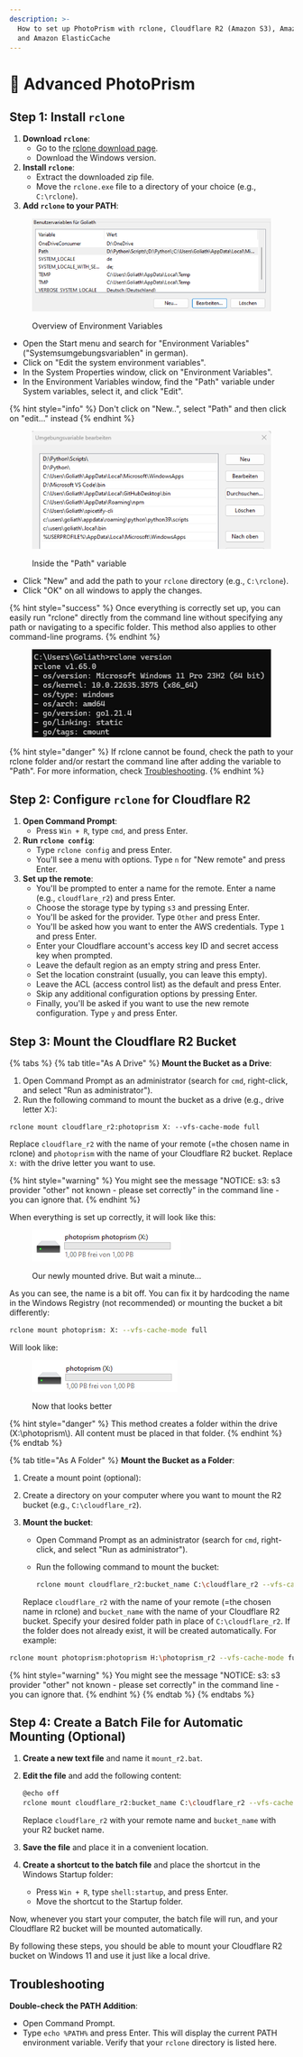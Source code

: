 ```yaml
---
description: >-
  How to set up PhotoPrism with rclone, Cloudflare R2 (Amazon S3), Amazon Lambda
  and Amazon ElasticCache
---
```


# 📸 Advanced PhotoPrism

## Step 1: Install `rclone`

1. **Download `rclone`**:
   * Go to the [rclone download page](https://rclone.org/downloads/).
   * Download the Windows version.
2. **Install `rclone`**:
   * Extract the downloaded zip file.
   * Move the `rclone.exe` file to a directory of your choice (e.g., `C:\rclone`).
3. **Add `rclone` to your PATH**:

<figure><img src="../../../.gitbook/assets/grafik.png" alt=""><figcaption><p>Overview of Environment Variables</p></figcaption></figure>

* Open the Start menu and search for "Environment Variables" ("Systemsumgebungsvariablen" in german).
* Click on "Edit the system environment variables".
* In the System Properties window, click on "Environment Variables".
* In the Environment Variables window, find the "Path" variable under System variables, select it, and click "Edit".

{% hint style="info" %}
Don't click on "New..", select "Path" and then click on "edit..." instead
{% endhint %}

<figure><img src="../../../.gitbook/assets/grafik (1).png" alt=""><figcaption><p>Inside the "Path" variable</p></figcaption></figure>

* Click "New" and add the path to your `rclone` directory (e.g., `C:\rclone`).
* Click "OK" on all windows to apply the changes.

{% hint style="success" %}
Once everything is correctly set up, you can easily run "rclone" directly from the command line without specifying any path or navigating to a specific folder. This method also applies to other command-line programs.
{% endhint %}

<figure><img src="../../../.gitbook/assets/grafik (2).png" alt=""><figcaption></figcaption></figure>

{% hint style="danger" %}
If rclone cannot be found, check the path to your rclone folder and/or restart the command line after adding the variable to "Path". For more information, check [Troubleshooting](advanced-photoprism.md#troubleshooting).
{% endhint %}

## Step 2: Configure `rclone` for Cloudflare R2

1. **Open Command Prompt**:
   * Press `Win + R`, type `cmd`, and press Enter.
2. **Run `rclone config`**:
   * Type `rclone config` and press Enter.
   * You'll see a menu with options. Type `n` for "New remote" and press Enter.
3. **Set up the remote**:
   * You'll be prompted to enter a name for the remote. Enter a name (e.g., `cloudflare_r2`) and press Enter.
   * Choose the storage type by typing `s3` and pressing Enter.
   * You'll be asked for the provider. Type `Other` and press Enter.
   * You'll be asked how you want to enter the AWS credentials. Type `1` and press Enter.
   * Enter your Cloudflare account's access key ID and secret access key when prompted.
   * Leave the default region as an empty string and press Enter.
   * Set the location constraint (usually, you can leave this empty).
   * Leave the ACL (access control list) as the default and press Enter.
   * Skip any additional configuration options by pressing Enter.
   * Finally, you'll be asked if you want to use the new remote configuration. Type `y` and press Enter.

## Step 3: Mount the Cloudflare R2 Bucket

{% tabs %}
{% tab title="As A Drive" %}
**Mount the Bucket as a Drive**:

1. Open Command Prompt as an administrator (search for `cmd`, right-click, and select "Run as administrator").
2. Run the following command to mount the bucket as a drive (e.g., drive letter X:):

```shell
rclone mount cloudflare_r2:photoprism X: --vfs-cache-mode full
```

Replace `cloudflare_r2` with the name of your remote (=the chosen name in rclone) and `photoprism` with the name of your Cloudflare R2 bucket. Replace `X:` with the drive letter you want to use.

{% hint style="warning" %}
You might see the message "NOTICE: s3: s3 provider "other" not known - please set correctly" in the command line - you can ignore that.
{% endhint %}

When everything is set up correctly, it will look like this:&#x20;

<figure><img src="../../../.gitbook/assets/grafik (3).png" alt=""><figcaption><p>Our newly mounted drive. But wait a minute...</p></figcaption></figure>

As you can see, the name is a bit off. You can fix it by hardcoding the name in the Windows Registry (not recommended) or mounting the bucket a bit differently:

```bash
rclone mount photoprism: X: --vfs-cache-mode full
```

Will look like:

<figure><img src="../../../.gitbook/assets/grafik (4).png" alt=""><figcaption><p>Now that looks better</p></figcaption></figure>

{% hint style="danger" %}
This method creates a folder within the drive (X:\photoprism\\). All content must be placed in that folder.
{% endhint %}
{% endtab %}

{% tab title="As A Folder" %}
**Mount the Bucket as a Folder**:

1. Create a mount point (optional):
2. Create a directory on your computer where you want to mount the R2 bucket (e.g., `C:\cloudflare_r2`).
3.  **Mount the bucket**:

    * Open Command Prompt as an administrator (search for `cmd`, right-click, and select "Run as administrator").
    *   Run the following command to mount the bucket:

        ```bash
        rclone mount cloudflare_r2:bucket_name C:\cloudflare_r2 --vfs-cache-mode full
        ```

    Replace `cloudflare_r2` with the name of your remote (=the chosen name in rclone) and `bucket_name` with the name of your Cloudflare R2 bucket. Specify your desired folder path in place of `C:\cloudflare_r2`. If the folder does not already exist, it will be created automatically. For example:&#x20;

```bash
rclone mount photoprism:photoprism H:\photoprism_r2 --vfs-cache-mode full
```

{% hint style="warning" %}
You might see the message "NOTICE: s3: s3 provider "other" not known - please set correctly" in the command line - you can ignore that.
{% endhint %}
{% endtab %}
{% endtabs %}

## Step 4: Create a Batch File for Automatic Mounting (Optional)

1. **Create a new text file** and name it `mount_r2.bat`.
2.  **Edit the file** and add the following content:

    ```bash
    @echo off
    rclone mount cloudflare_r2:bucket_name C:\cloudflare_r2 --vfs-cache-mode full
    ```

    Replace `cloudflare_r2` with your remote name and `bucket_name` with your R2 bucket name.
3. **Save the file** and place it in a convenient location.
4. **Create a shortcut to the batch file** and place the shortcut in the Windows Startup folder:
   * Press `Win + R`, type `shell:startup`, and press Enter.
   * Move the shortcut to the Startup folder.

Now, whenever you start your computer, the batch file will run, and your Cloudflare R2 bucket will be mounted automatically.

By following these steps, you should be able to mount your Cloudflare R2 bucket on Windows 11 and use it just like a local drive.



## Troubleshooting

**Double-check the PATH Addition**:

* Open Command Prompt.
* Type `echo %PATH%` and press Enter. This will display the current PATH environment variable. Verify that your `rclone` directory is listed here.

